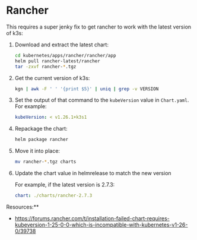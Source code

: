 # Rancher

This requires a super jenky fix to get rancher to
work with the latest version of k3s:

1. Download and extract the latest chart:

   ```bash
   cd kubernetes/apps/rancher/rancher/app
   helm pull rancher-latest/rancher
   tar -zxvf rancher-*.tgz
   ```

1. Get the current version of k3s:

   ```bash
   kgn | awk -F ' ' '{print $5}' | uniq | grep -v VERSION
   ```

1. Set the output of that command to the `kubeVersion` value in `Chart.yaml`.
   For example:

   ```yaml
   kubeVersion: < v1.26.1+k3s1
   ```

1. Repackage the chart:

   ```bash
   helm package rancher
   ```

1. Move it into place:

   ```bash
   mv rancher-*.tgz charts
   ```

1. Update the chart value in helmrelease to match the new version

   For example, if the latest version is 2.7.3:

   ```yaml
   chart: ./charts/rancher-2.7.3
   ```

Resources:\*\*

- <https://forums.rancher.com/t/installation-failed-chart-requires-kubeversion-1-25-0-0-which-is-incompatible-with-kubernetes-v1-26-0/39738>
